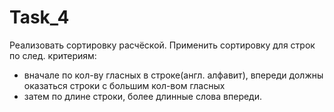# Task_4
Реализовать сортировку расчёской. Применить сортировку для строк по след. критериям:
- вначале по кол-ву гласных в строке(англ. алфавит), впереди должны оказаться строки с большим кол-вом гласных
- затем по длине строки, более длинные слова впереди.
